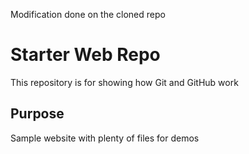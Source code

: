 Modification done on the cloned repo

# Starter Web Repo

This repository is for showing how Git and GitHub work

## Purpose

Sample website with plenty of files for demos
